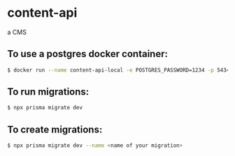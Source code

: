 # content-api
a CMS


## To use a postgres docker container:

```bash
$ docker run --name content-api-local -e POSTGRES_PASSWORD=1234 -p 5434:5432 postgres
```

## To run migrations:
```bash
$ npx prisma migrate dev
```

## To create migrations:
```bash
$ npx prisma migrate dev --name <name of your migration>
```
